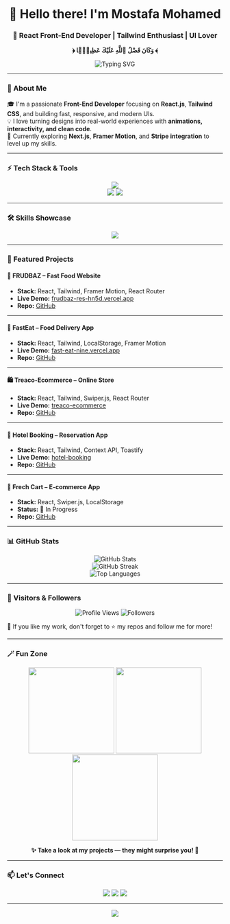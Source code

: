<h1 align="center">👋 Hello there! I'm Mostafa Mohamed</h1>
<h3 align="center">🚀 React Front-End Developer | Tailwind Enthusiast | UI Lover</h3>

<p align="center"><b>﴿ وَكَانَ فَضْلُ ٱللَّهِ عَلَيْكَ عَظِيمًۭا ﴾</b></p>

<p align="center">
  <img src="https://readme-typing-svg.demolab.com?font=Fira+Code&size=22&pause=1000&color=F472B6&center=true&vCenter=true&width=500&lines=Building+Modern+UIs+with+React;Loving+Tailwind%2C+Vite+%26+JS;Always+Learning+%F0%9F%93%9A" alt="Typing SVG" />
</p>

---

### 🧠 About Me  

🎓 I'm a passionate **Front-End Developer** focusing on **React.js**, **Tailwind CSS**, and building fast, responsive, and modern UIs.  
💡 I love turning designs into real-world experiences with **animations, interactivity, and clean code**.  
🚀 Currently exploring **Next.js**, **Framer Motion**, and **Stripe integration** to level up my skills.  

---

### ⚡ Tech Stack & Tools  

<p align="center">
  <img src="https://skillicons.dev/icons?i=html,css,js,ts,react,tailwind,vite,git,github,figma" />
  <br/>
  <img src="https://img.shields.io/badge/VSCode-007ACC?logo=visualstudiocode&logoColor=white&style=for-the-badge" />
  <img src="https://img.shields.io/badge/Framer%20Motion-0055FF?logo=framer&logoColor=white&style=for-the-badge" />
</p>

---

### 🛠 Skills Showcase  

<p align="center">
  <img src="https://readme-typing-svg.demolab.com?font=Fira+Code&size=20&pause=1000&color=22C55E&center=true&vCenter=true&width=600&lines=React.js+⚛️;Tailwind+CSS+🎨;JavaScript+%7C+TypeScript+💻;Framer+Motion+🎬;Git+%26+GitHub+🌍;UI%2FUX+with+Figma+🎨;Problem+Solving+🧠" />
</p>

---

### 🚀 Featured Projects  

#### 🍟 FRUDBAZ – Fast Food Website  
- **Stack:** React, Tailwind, Framer Motion, React Router  
- **Live Demo:** [frudbaz-res-hn5d.vercel.app](https://frudbaz-res-hn5d.vercel.app)  
- **Repo:** [GitHub](https://github.com/Mostafa2132/FRUDBAZ_res)  
---

#### 🍔 FastEat – Food Delivery App  
- **Stack:** React, Tailwind, LocalStorage, Framer Motion  
- **Live Demo:** [fast-eat-nine.vercel.app](https://fast-eat-nine.vercel.app)  
- **Repo:** [GitHub](https://github.com/Mostafa2132/FastEat)  
---

#### 🛍️ Treaco-Ecommerce – Online Store  
- **Stack:** React, Tailwind, Swiper.js, React Router  
- **Live Demo:** [treaco-ecommerce](https://mostafa2132.github.io/Treaco-Ecommerce)  
- **Repo:** [GitHub](https://github.com/Mostafa2132/Treaco-Ecommerce)  
---

#### 🏨 Hotel Booking – Reservation App  
- **Stack:** React, Tailwind, Context API, Toastify  
- **Live Demo:** [hotel-booking](https://hotel-booking-self-eight.vercel.app/)  
- **Repo:** [GitHub](https://github.com/Mostafa2132/Hotel-Booking)  
---

#### 🛒 Frech Cart – E-commerce App  
- **Stack:** React, Swiper.js, LocalStorage  
- **Status:** 🚧 In Progress  
- **Repo:** [GitHub](https://github.com/Mostafa2132/Frech-Cart)  

---

### 📊 GitHub Stats  

<p align="center">
  <img src="https://github-readme-stats.vercel.app/api?username=Mostafa2132&show_icons=true&theme=radical" alt="GitHub Stats" />
  <br />
  <img src="https://github-readme-streak-stats.herokuapp.com?user=Mostafa2132&theme=radical" alt="GitHub Streak" />
  <br/>
  <img src="https://github-readme-stats.vercel.app/api/top-langs/?username=Mostafa2132&layout=compact&theme=radical" alt="Top Languages" />
</p>

---

### 👥 Visitors & Followers  

<p align="center">
  <img src="https://komarev.com/ghpvc/?username=Mostafa2132&style=flat&color=orange" alt="Profile Views" />
  <img src="https://img.shields.io/github/followers/Mostafa2132?label=Follow&style=social" alt="Followers" />
</p>

📌 If you like my work, don't forget to ⭐️ my repos and follow me for more!  

---

### 🪄 Fun Zone  

<p align="center">
  <img src="https://media.giphy.com/media/13HgwGsXF0aiGY/giphy.gif" width="200px"/>
  <img src="https://media.giphy.com/media/1MTLxzwvOnvmE/giphy.gif" width="200px"/>
  <img src="https://media.giphy.com/media/3o7aD2saalBwwftBIY/giphy.gif" width="200px"/>
</p>

<p align="center"><b>✨ Take a look at my projects — they might surprise you! 👑</b></p>

---

### 📫 Let's Connect  

<p align="center">
  <a href="mailto:12m0stafa7@gmail.com"><img src="https://img.shields.io/badge/Gmail-EA4335?style=for-the-badge&logo=gmail&logoColor=white" /></a>
  <a href="https://www.linkedin.com/in/mostafa2132/"><img src="https://img.shields.io/badge/LinkedIn-0077B5?style=for-the-badge&logo=linkedin&logoColor=white" /></a>
  <a href="https://hotel-booking-self-eight.vercel.app/"><img src="https://img.shields.io/badge/Portfolio-000?style=for-the-badge&logo=vercel&logoColor=white" /></a>
</p>

---

<p align="center">
  <img src="https://readme-typing-svg.demolab.com?font=Fira+Code&size=28&pause=800&color=F59E42&center=true&vCenter=true&width=600&lines=🔥+Welcome+to+the+most+epic+profile+on+GitHub!+🔥" />
</p>
